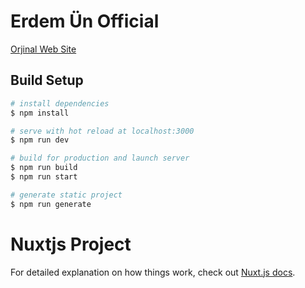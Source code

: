 # Erdem Ün Official

[Orjinal Web Site](http://erdemun.com)

## Build Setup

```bash
# install dependencies
$ npm install

# serve with hot reload at localhost:3000
$ npm run dev

# build for production and launch server
$ npm run build
$ npm run start

# generate static project
$ npm run generate
```

# Nuxtjs Project
For detailed explanation on how things work, check out [Nuxt.js docs](https://nuxtjs.org).

